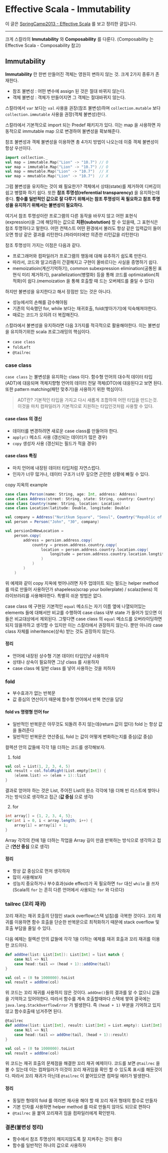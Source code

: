 # Effective Scala - Immutability

이 글은 [SpringCamp2013 - Effective Scala](https://www.youtube.com/watch?v=WbV467V8o0w) 를 보고 정리한 글입니다.

---

크게 스칼라의 **Immutability** 와 **Composability** 를 다룬다. (Composability 는 Effective Scala - Composability 참고)

## Immutability

**Immutability** 란 한번 만들어진 객체는 영원히 변하지 않는 것. 크게 2가지 종류가 존재한다.
- 참조 불변성 : 어떤 변수에 assign 된 것은 절대 바뀌지 않는다.
- 객체 불변성 : 객체가 만들어지면 그 객체는 절대바뀌지 않는다.

스칼라에서 `var` 보다는 `val` 사용을 권장(참조 불변성)하며 `collection.mutable` 보다 `collection.immutable` 사용을 권장(객체 불변성)한다.

스칼라에서 기본적으로 import 되는 Predef 패키지가 있다. 이는 map 을 사용하면 자동적으로 immutable map 으로 변경하여 불변성을 확보해준다.

참조 불변성과 객체 불변성을 이용하면 총 4가지 방법이 나오는데 이중 객체 불변성이 항상 우선이다.

~~~ scala
import collection._
val map = immutable.Map("Lion" -> "10.7") // O
var map = immutable.Map("Lion" -> "10.7") // O
val map = mmutable.Map("Lion" -> "10.7")  // X
var map = mmutable.Map("Lion" -> "10.7")  // X
~~~

그럼 불변성을 유지하는 것이 왜 필요한가? 객체에서 상태(state)를 제거하여 디버깅이 쉽고 병렬화 하기 쉽다. 또한 **참조 투명성(referential transparency)** 을 유지하는데 좋다. **함수를 일반적인 값으로 잘 다루기 위해서는 참조 투명성이 꼭 필요하고 참조 투명성을 유지하기 위해서는 불변성이 필요하다.**

여기서 참조 투명성이란 프로그램의 다른 동작을 바꾸지 않고 어떤 표현식(expression)을 그에 해당하는 값으로 **치환(substution)** 할 수 있을때, 그 표현식은 참조 투명하다고 말한다. 어떤 컨텍스트 어떤 환경에서 불러도 항상 같은 입력값이 들어오면 항상 같은 결과를 리턴한다.(파라미터에만 의존한 리턴값을 리턴한다)

참조 투명성이 가지는 이점은 다음과 같다.
- 프로그래머와 컴파일러가 프로그램의 행동에 대해 유추하기 쉽도록 만든다.
- 따라서, 코드와 알고리즘이 간결해지고 구현이 올바르다는 사실을 증명하기 쉽다.
- memoizatioin(계산기억하기), common subexpression elimination(공통된 표현식 미리 제거하기), parallelization(병렬화) 등을 통해 코드를 optimization(최적화)이 쉽다.(memoization 을 통해 호출할 때 드는 오버헤드를 줄일 수 있다)

하지만 불변성을 유지한다고 해서 장점만 있는 것은 아니다.
- 성능에서의 손해를 감수해야됨
- 기존의 익숙했던 for, while 보다는 재귀호출, fold(쌓아가기)에 익숙해져야한다.
- 때로는 코드가 오히려 더 복잡해진다.

스칼라에서 불변성을 유지하라면 다음 3가지를 적극적으로 활용해야한다. 이는 불변성을 유지하기위한 scala 프로그래밍의 핵심이다.
- `case class`
- `foldLeft`
- `@tailrec`

### case class
`case class` 는 불변성을 유지하는 class 이다. 함수형 언어의 대수적 데이터 타입(ADT)에 대응되며 객체지향형 언어의 데이터 전달 객체(DTO)에 대응된다고 보면 된다. 또한 pattern matching(패턴 맞추기)을 사용하기 위한 핵심이다.

> ADT란?
  기본적인 타입을 가지고 다시 새롭게 조합하여 어떤 타입을 만드는것.
  이것을 마치 컴파일러가 기본적으로 지원하는 타입인것처럼 사용할 수 있다.


#### case class 의 갱신
- 데이터를 변경하려면 새로운 case class를 만들어야 한다.
- `apply()` 메소드 사용 (갱신되는 데이터가 많은 경우)
- `copy` 생성자 사용 (갱신되는 필드가 적을 경우)

#### case class 특징
- 마치 언어에 내장된 데이터 타입처럼 자연스럽다.
- 인자가 너무 많거나, 데이터 구조가 너무 깊으면 곤란한 상황에 빠질 수 있다.

copy 지옥의 example
~~~ scala
case class Person(name: String, age: Int, address: Address)
case class Address(street: String, state: String, country: Country)
case class Country(name: String, location: Location)
case class Location(latitude: Double, longitude: Double)

val company = Address("Nuritkum Square", "Seoul", Country("Republic of Korea", Location(37.34, 126.53)))
val person = Person("John", "30", company)

val persionInNewLocation = 
    person.copy(
        address = persion.address.copy(
            country = preson.address.country.copy(
                location = person.address.country.location.copy(
                    longitude = person.address.country.location.longtitude + 1.0
                )
            )
        )
    )
~~~

위 예제와 같이 copy 지옥에 벗어나려면 자주 업데이트 되는 필드는 helper method 를 따로 만들어 사용하던가 shapeless(scrap your boilerplate) / scalaz(lens) 의 라이브러리를 사용해야한다. 특별히 쉬운 방법은 없다.


case class 에 구현된 기본적인 `equal` 메소드는 자기 이름 옆에 나열되어있는 elements 들에 대해서만 비교를 수행하여 case class 내부 state 가 들어가 있으면 이들은 비교대상에서 제외된다. 그렇다면 case class 의 `equal` 메소드를 오버라이딩하면 되지 않을까하고 생각할 수 있지만 이는 스칼라에서 권장하지 않는다. 뿐만 아니라 case class 자체를 inheritence(상속) 받는 것도 권장하지 않는다.

#### 정리
- 언어에 내장된 상수형 기본 데이터 타입인냥 사용하자
- 상태나 상속이 필요하면 그냥 class 를 사용하자
- case class 에 일반 class 를 넣어 사용하는 것을 피하자

### fold 
- 부수효과가 없는 반복문
- 값 중심의 연산이기 때문에 함수형 언어에서 반복 연산을 담당

#### fold vs 명령형 언어 for
- 일반적인 반복문은 아무것도 되돌려 주지 않는데(return 값이 없다) fold 는 항상 값을 돌려준다
- 일반적인 반복문은 연산중심, fold 는 값이 어떻게 변화하는지를 중심(값 중심)

컬렉션 안의 값들에 각각 1을 더하는 코드를 생각해보자.
1. fold
~~~ scala
val col = List(1, 2, 3, 4, 5)
val result = col.foldRight(List.empty[Int]) {
    (elenm.list) => (elem + 1)::list
}
~~~

결과로 얻어야 하는 것은 List, 주어진 List의 원소 각각에 1을 더해 빈 리스트에 쌓아나가는 방식으로 생각하고 접근 (**값 중심** 으로 생각)

2. for
~~~ java
int array[] = {1, 2, 3, 4, 5};
for(int i = 0, i < array.length; i++) {
    array[i] = array[i] + 1;
}
~~~

Array 각각의 칸에 1을 더하는 작업을 Array 길이 만큼 반복하는 방식으로 생각하고 접근 (**연산 중심** 으로 생각)

#### 정리
- 항상 값 중심으로 먼저 생각하자
- 많이 사용해보자
- 성능지 중요하거나 부수효과(side effect)가 꼭 필요하면 `for` 대신 `while` 을 쓰자 (Scala의 `for` 는 흔히 다른 언어에서 사용되는 `for` 와 다르다)

### tailrec (꼬리 재귀)
꼬리 재귀는 재귀 호출의 단점인 stack overflow(스택 넘침)를 극복한 것이다. 꼬리 재귀를 이용하면 함수 호출을 단순한 반복문으로 최적화하기 때문에 stack overflow 및 호출 부담을 줄일 수 있다. 

다음 예제는 컬렉션 안의 값들에 각각 1을 더하는 예제를 재귀 호출과 꼬리 재귀를 이용한 코드이다.

~~~ scala
def addOne(list: List[Int]): List[Int] = list match {
    case Nil => Nil
    case head::tail => (head + 1)::addOne(tail)
}

val col = (0 to 1000000).toList
val result = addOne(col)
~~~

위 코드는 꼬리 재귀를 사용하지 않은 것이다. `addOne()`들의 결과를 알 수 없으니 값들을 기억하고 있어야한다. 따라서 함수를 계속 호출할때마다 스택에 쌓여 결국에는 `java.lang.StackOverflowError` 가 발생한다. 즉 `(head + 1)` 부분을 기억하고 있지 않고 함수호출때 넘겨주면 된다.

~~~ scala
@tailrec
def addOne(list: List[Int], result: List[Int] = List.empty): List[Int] = list match {
    case Nil => Nil
    case head::tail => addOne(tail, (head + 1)::result)
}

val col = (0 to 1000000).toList
val result = addOne(col)
~~~

위 코드는 재귀 호출의 문제점을 해결한 꼬리 재귀 예제이다. 코드를 보면 `@tailrec` 을 볼 수 있는데 이는 컴파일러가 이것이 꼬리 재귀임을 확인 할 수 있도록 표시를 해둔것이다. 따라서 꼬리 재귀가 아닌데 `@tailrec` 이 붙어있으면 컴파일 에러가 발생한다.

#### 정리
- 동일한 형태의 fold 를 여러번 재사용 해야 할 때 꼬리 재귀 형태의 함수로 만들자
- 기본 인자를 사용하면 helper method 를 따로 만들지 않아도 되므로 편하다
- `@tailrec` 을 붙여 꼬리재귀 임을 컴파일러에게 확인받자.

### 결론(불변성 정리)
- 함수에서 참조 투명성이 깨지지않도록 잘 지켜주는 것이 좋다
- 함수를 일반적인 하나의 값으로 사용하자

